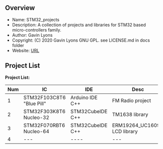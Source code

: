 Overview
--------------------------------------------
* Name: STM32_projects
* Description: A collection of projects and libraries for STM32 based micro-controllers family.
* Author: Gavin Lyons 
* Copyright: (C) 2020 Gavin Lyons GNU GPL. see LICENSE.md in docs folder
* Website: [URL](https://gavinlyonsrepo.github.io/)

Project List
-----------------------------------------

**Project List:**

| Num | IC | IDE | Desc | Link |
| --- | --- | --- | --- | --- |
| 1 |  STM32F103C8T6  "Blue Pill" | Arduino IDE C++ |  FM Radio project | [URL ](projects/fmradio) |
| 2 |  STM32F303K8T6 Nucleo-32 | STM32CubeIDE C++ | TM1638 library | [URL ](projects/tm1638plus) |
| 3 |  STM32F070RBT6 Nucleo-64 | STM32CubeIDE C++ | ERM19264_UC1609C LCD library| [URL ](projects/ERM19264_UC1609C)|
| 4 |  --- |---- | --- | --- |
